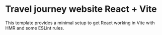 # Travel journey website React + Vite

This template provides a minimal setup to get React working in Vite with HMR and some ESLint rules.
